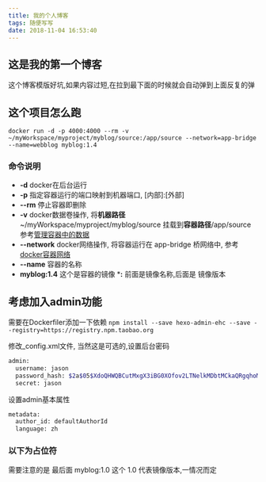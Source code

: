 ```yaml
---
title: 我的个人博客
tags: 随便写写
date: 2018-11-04 16:53:40
---
```


## 这是我的第一个博客

这个博客模版好坑,如果内容过短,在拉到最下面的时候就会自动弹到上面反复的弹

## 这个项目怎么跑

`docker run -d -p 4000:4000 --rm -v ~/myWorkspace/myproject/myblog/source:/app/source --network=app-bridge --name=webblog myblog:1.4`

### 命令说明

* **-d**   docker在后台运行
* **-p**   指定容器运行的端口映射到机器端口, [内部]:[外部]
* **--rm** 停止容器即删除
* **-v**   docker数据卷操作, 将**机器路径**~/myWorkspace/myproject/myblog/source 挂载到**容器路径**/app/source  参考[管理容器中的数据](https://docs.docker-cn.com/engine/tutorials/dockervolumes/)
* **--network**  docker网络操作, 将容器运行在 app-bridge 桥网络中, 参考[docker容器网络](https://docs.docker-cn.com/engine/userguide/networking/)
* **--name** 容器的名称
* **myblog:1.4**  这个是容器的镜像 ***:** 前面是镜像名称,后面是 镜像版本

## 考虑加入admin功能

需要在Dockerfiler添加一下依赖
`npm install --save hexo-admin-ehc --save --registry=https://registry.npm.taobao.org`

修改_config.xml文件, 当然这是可选的,设置后台密码

```bash
admin:
  username: jason
  password_hash: $2a$05$XdoQHWQBCutMxgX3iBG0XOfov2LTNelkMDbtMCkaQRgqhoMdV4tAe
  secret: jason
```

设置admin基本属性

```bash
metadata:
  author_id: defaultAuthorId
  language: zh
```

### 以下为占位符

需要注意的是 最后面 myblog:1.0  这个 1.0 代表镜像版本,一情况而定
